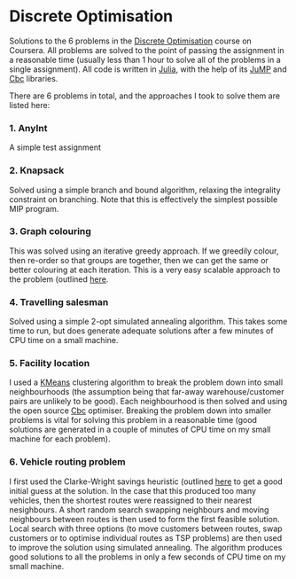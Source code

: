 # Discrete Optimisation

Solutions to the 6 problems in the [Discrete Optimisation](https://www.coursera.org/learn/discrete-optimization) course on Coursera. All problems are solved to the point of passing the assignment in a reasonable time (usually less than 1 hour to solve all of the problems in a single assignment). All code is written in [Julia](https://julialang.org/), with the help of its [JuMP](https://www.juliaopt.org/JuMP.jl/stable/) and [Cbc](https://github.com/JuliaOpt/Cbc.jl) libraries. 

There are 6 problems in total, and the approaches I took to solve them are listed here:

### 1. AnyInt 
A simple test assignment

### 2. Knapsack 

Solved using a simple branch and bound algorithm, relaxing the integrality constraint on branching. Note that this is effectively the simplest possible MIP program.

### 3. Graph colouring 

This was solved using an iterative greedy approach. If we greedily colour, then re-order so that groups are together, then we can get the same or better colouring at each iteration. This is a very easy scalable approach to the problem (outlined [here](https://pdfs.semanticscholar.org/0535/997d80cc4d1dbd7e02e02a57fe7d82e6fda1.pdf?_ga=2.32457529.686261839.1589381418-1386486068.1587467710).

### 4. Travelling salesman 

Solved using a simple 2-opt simulated annealing algorithm. This takes some time to run, but does generate adequate solutions after a few minutes of CPU time on a small machine. 

### 5. Facility location 

I used a [KMeans](https://scikit-learn.org/stable/modules/generated/sklearn.cluster.KMeans.html) clustering algorithm to break the problem down into small neighbourhoods (the assumption being that far-away warehouse/customer pairs are unlikely to be good). Each neighbourhood is then solved  and using the open source [Cbc](https://github.com/coin-or/Cbc) optimiser. Breaking the problem down into smaller problems is vital for solving this problem in a reasonable time (good solutions are generated in a couple of minutes of CPU time on my small machine for each problem).

### 6. Vehicle routing problem 

I first used the Clarke-Wright savings heuristic (outlined [here](http://courses.ieor.berkeley.edu/ieor151/lecture_notes/ieor151_lec18.pdf) to get a good initial guess at the solution. In the case that this produced too many vehicles, then the shortest routes were reassigned to their nearest nesighbours. A short random search swapping neighbours and moving neighbours between routes is then used to form the first feasible solution. Local search with three options (to move customers between routes, swap customers or to optimise individual routes as TSP problems) are then used to improve the solution using simulated annealing. The algorithm produces good solutions to all the problems in only a few seconds of CPU time on my small machine.

